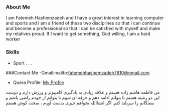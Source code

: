 ### About Me
I am Fatemeh Hashemzadeh and I have a great interest in learning computer and sports and I am a friend of these two disciplines so that I can continue and become a professional so that I can be satisfied with myself and make my relatives proud. If I want to get something, God willing, I am a hard worker
### Skills
 + Sport
.
.
.

###Contact Me
-Gmail:mailto:fatemehhashemzadeh7810@gmail.com
- Quera Profile: <a href="https://quera.ir/profile/fatemehhashemzadeh7810">My Profile</a>

من فاطمه هاشم زاده هستم و علاقه زیادی به یادگیری کامپیوتر و ورزش دارم و دوست این دو رشته هستم تا بتوانم ادامه دهم و حرفه ای شوم تا بتوانم از خودم راضی باشم و بستگانم را سربلند کنم. اگر انشاالله بخواهم چیزی بدست آورم ، سخت کوش هستم
